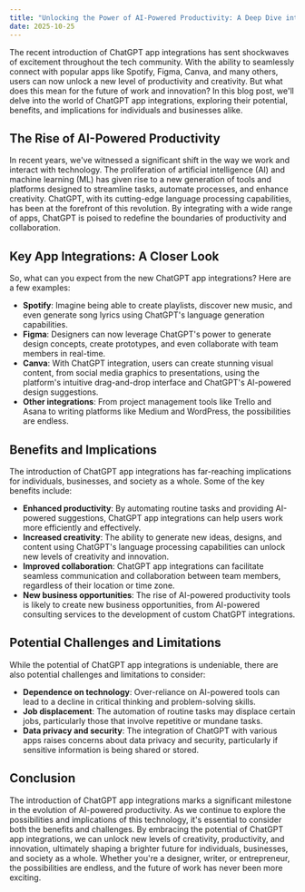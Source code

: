 ```yaml
---
title: "Unlocking the Power of AI-Powered Productivity: A Deep Dive into ChatGPT App Integrations"
date: 2025-10-25
---
```


The recent introduction of ChatGPT app integrations has sent shockwaves of excitement throughout the tech community. With the ability to seamlessly connect with popular apps like Spotify, Figma, Canva, and many others, users can now unlock a new level of productivity and creativity. But what does this mean for the future of work and innovation? In this blog post, we'll delve into the world of ChatGPT app integrations, exploring their potential, benefits, and implications for individuals and businesses alike.

## The Rise of AI-Powered Productivity
In recent years, we've witnessed a significant shift in the way we work and interact with technology. The proliferation of artificial intelligence (AI) and machine learning (ML) has given rise to a new generation of tools and platforms designed to streamline tasks, automate processes, and enhance creativity. ChatGPT, with its cutting-edge language processing capabilities, has been at the forefront of this revolution. By integrating with a wide range of apps, ChatGPT is poised to redefine the boundaries of productivity and collaboration.

## Key App Integrations: A Closer Look
So, what can you expect from the new ChatGPT app integrations? Here are a few examples:
* **Spotify**: Imagine being able to create playlists, discover new music, and even generate song lyrics using ChatGPT's language generation capabilities.
* **Figma**: Designers can now leverage ChatGPT's power to generate design concepts, create prototypes, and even collaborate with team members in real-time.
* **Canva**: With ChatGPT integration, users can create stunning visual content, from social media graphics to presentations, using the platform's intuitive drag-and-drop interface and ChatGPT's AI-powered design suggestions.
* **Other integrations**: From project management tools like Trello and Asana to writing platforms like Medium and WordPress, the possibilities are endless.

## Benefits and Implications
The introduction of ChatGPT app integrations has far-reaching implications for individuals, businesses, and society as a whole. Some of the key benefits include:
* **Enhanced productivity**: By automating routine tasks and providing AI-powered suggestions, ChatGPT app integrations can help users work more efficiently and effectively.
* **Increased creativity**: The ability to generate new ideas, designs, and content using ChatGPT's language processing capabilities can unlock new levels of creativity and innovation.
* **Improved collaboration**: ChatGPT app integrations can facilitate seamless communication and collaboration between team members, regardless of their location or time zone.
* **New business opportunities**: The rise of AI-powered productivity tools is likely to create new business opportunities, from AI-powered consulting services to the development of custom ChatGPT integrations.

## Potential Challenges and Limitations
While the potential of ChatGPT app integrations is undeniable, there are also potential challenges and limitations to consider:
* **Dependence on technology**: Over-reliance on AI-powered tools can lead to a decline in critical thinking and problem-solving skills.
* **Job displacement**: The automation of routine tasks may displace certain jobs, particularly those that involve repetitive or mundane tasks.
* **Data privacy and security**: The integration of ChatGPT with various apps raises concerns about data privacy and security, particularly if sensitive information is being shared or stored.

## Conclusion
The introduction of ChatGPT app integrations marks a significant milestone in the evolution of AI-powered productivity. As we continue to explore the possibilities and implications of this technology, it's essential to consider both the benefits and challenges. By embracing the potential of ChatGPT app integrations, we can unlock new levels of creativity, productivity, and innovation, ultimately shaping a brighter future for individuals, businesses, and society as a whole. Whether you're a designer, writer, or entrepreneur, the possibilities are endless, and the future of work has never been more exciting.
